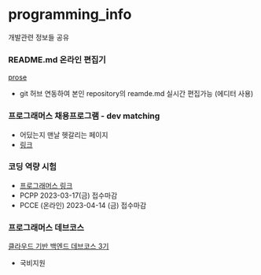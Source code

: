 # programming_info
개발관련 정보들 공유

### README.md 온라인 편집기 
[prose](https://prose.io/)
- git 허브 연동하여 본인 repository의 reamde.md 실시간 편집가능 (에디터 사용)

### 프로그래머스 채용프로그램 - dev matching
- 어딨는지 맨날 헷갈리는 페이지
- [링크](https://career.programmers.co.kr/competitions)


### 코딩 역량 시험
- [프로그래머스 링크](https://certi.programmers.co.kr)
- PCPP 2023-03-17(금) 접수마감
- PCCE (온라인) 2023-04-14 (금) 접수마감

### 프로그래머스 데브코스
[클라우드 기반 백엔드 데브코스 3기](https://school.programmers.co.kr/learn/courses/14677/14677-3%EA%B8%B0-k-digital-training-%ED%81%B4%EB%9D%BC%EC%9A%B0%EB%93%9C-%EA%B8%B0%EB%B0%98-%EB%B0%B1%EC%97%94%EB%93%9C-%EC%97%94%EC%A7%80%EB%8B%88%EC%96%B4%EB%A7%81)
- 국비지원
